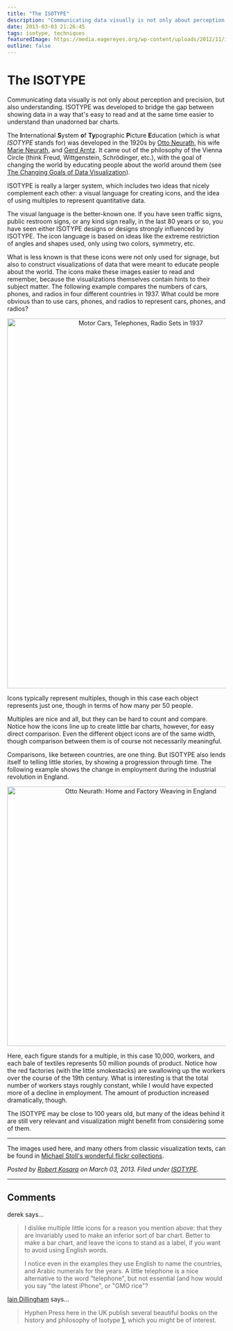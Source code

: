 ```yaml
---
title: "The ISOTYPE"
description: "Communicating data visually is not only about perception and precision, but also understanding. ISOTYPE was developed to bridge the gap between showing data in a way that's easy to read and at the same time easier to understand than unadorned bar charts."
date: 2013-03-03 21:26:45
tags: isotype, techniques
featuredImage: https://media.eagereyes.org/wp-content/uploads/2012/11/isotype-weaving.jpg
outline: false
---
```


# The ISOTYPE

Communicating data visually is not only about perception and precision, but also understanding. ISOTYPE was developed to bridge the gap between showing data in a way that's easy to read and at the same time easier to understand than unadorned bar charts.

The <strong>I</strong>nternational <strong>S</strong>ystem <strong>o</strong>f <strong>Ty</strong>pographic <strong>P</strong>icture <strong>E</strong>ducation (which is what <em>ISOTYPE</em> stands for) was developed in the 1920s by <a href="http://en.wikipedia.org/wiki/Otto_Neurath">Otto Neurath</a>, his wife <a href="http://en.wikipedia.org/wiki/Marie_Neurath">Marie Neurath</a>, and <a href="http://en.wikipedia.org/wiki/Gerd_Arntz">Gerd Arntz</a>. It came out of the philosophy of the Vienna Circle (think Freud, Wittgenstein, Schrödinger, etc.), with the goal of changing the world by educating people about the world around them (see <a title="The Changing Goals of Data Visualization" href="/criticism/changing-goals-data-visualization">The Changing Goals of Data Visualization</a>).

ISOTYPE is really a larger system, which includes two ideas that nicely complement each other: a visual language for creating icons, and the idea of using multiples to represent quantitative data.

The visual language is the better-known one. If you have seen traffic signs, public restroom signs, or any kind sign really, in the last 80 years or so, you have seen either ISOTYPE designs or designs strongly influenced by ISOTYPE. The icon language is based on ideas like the extreme restriction of angles and shapes used, only using two colors, symmetry, etc.

What is less known is that these icons were not only used for signage, but also to construct visualizations of data that were meant to educate people about the world. The icons make these images easier to read and remember, because the visualizations themselves contain hints to their subject matter. The following example compares the numbers of cars, phones, and radios in four different countries in 1937. What could be more obvious than to use cars, phones, and radios to represent cars, phones, and radios?

<p align="center"><img class="aligncenter size-full wp-image-2235" src="https://media.eagereyes.org/wp-content/uploads/2013/03/isotype-comparison.jpg" alt="Motor Cars, Telephones, Radio Sets in 1937" width="600" height="851" /></p>

Icons typically represent multiples, though in this case each object represents just one, though in terms of how many per 50 people.

Multiples are nice and all, but they can be hard to count and compare. Notice how the icons line up to create little bar charts, however, for easy direct comparison. Even the different object icons are of the same width, though comparison between them is of course not necessarily meaningful.

Comparisons, like between countries, are one thing. But ISOTYPE also lends itself to telling little stories, by showing a progression through time. The following example shows the change in employment during the industrial revolution in England.

<p align="center"><img class="aligncenter size-medium wp-image-2083" src="https://media.eagereyes.org/wp-content/uploads/2012/11/isotype-weaving.jpg" alt="Otto Neurath: Home and Factory Weaving in England" width="600" height="597" /></p>

Here, each figure stands for a multiple, in this case 10,000, workers, and each bale of textiles represents 50 million pounds of product. Notice how the red factories (with the little smokestacks) are swallowing up the workers over the course of the 19th century. What is interesting is that the total number of workers stays roughly constant, while I would have expected more of a decline in employment. The amount of production increased dramatically, though.

The ISOTYPE may be close to 100 years old, but many of the ideas behind it are still very relevant and visualization might benefit from considering some of them.

<hr />

The images used here, and many others from classic visualization texts, can be found in <a href="http://www.flickr.com/photos/mstoll/sets/72157631925147046">Michael Stoll's wonderful flickr collections</a>.


_Posted by <a href="/about">Robert Kosara</a> on March 03, 2013. Filed under [ISOTYPE](/tag/isotype)._


<aside class="comments">

---
## Comments

derek says…
>	I dislike multiple little icons for a reason you mention above: that they are invariably used to make an inferior sort of bar chart. Better to make a bar chart, and leave the icons to stand as a label, if you want to avoid using English words. 
>	
>	I notice even in the examples they use English to name the countries, and Arabic numerals for the years. A little telephone is a nice alternative to the word "telephone", but not essential (and how would you say "the latest iPhone", or "GMO rice"?

<a href="http://dillingham.me.uk/" rel="nofollow noopener" target="_blank">Iain Dillingham</a> says…
>	Hyphen Press here in the UK publish several beautiful books on the history and philosophy of Isotype [1], which you might be of interest.
>	
>	[1]: https://www.hyphenpress.co.uk/search?q=Isotype

</aside>

